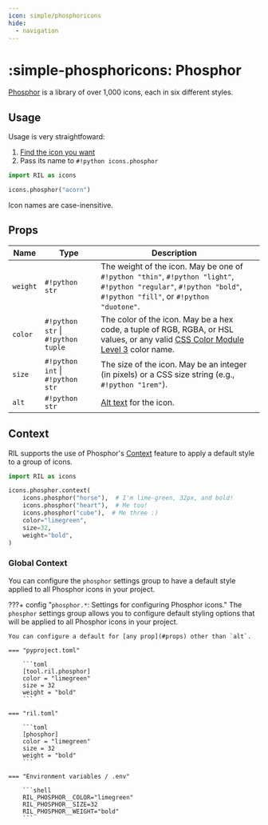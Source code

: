 ```yaml
---
icon: simple/phosphoricons
hide:
  - navigation
---
```


# :simple-phosphoricons: Phosphor

[Phosphor](https://phosphoricons.com) is a library of over 1,000 icons, each in six different styles.

## Usage

Usage is very straightfoward:

1. [Find the icon you want](https://phosphoricons.com)
2. Pass its name to `#!python icons.phosphor`

```python
import RIL as icons

icons.phosphor("acorn")
```

Icon names are case-inensitive.

## Props

| **Name** | **Type**                           | **Description**                                                                                                                                                                  |   |
|----------|------------------------------------|----------------------------------------------------------------------------------------------------------------------------------------------------------------------------------|---|
| `weight` | `#!python str`                     | The weight of the icon. May be one of `#!python "thin"`, `#!python "light"`, `#!python "regular"`, `#!python "bold"`, `#!python "fill"`, or `#!python "duotone"`.                |   |
| `color`  | `#!python str` \| `#!python tuple` | The color of the icon. May be a hex code, a tuple of RGB, RGBA, or HSL values, or any valid [CSS Color Module Level 3](https://www.w3.org/TR/css-color-3/#svg-color) color name. |   |
| `size`   | `#!python int` \| `#!python str`   | The size of the icon. May be an integer (in pixels) or a CSS size string (e.g., `#!python "1rem"`).                                                                              |   |
| `alt`     | `#!python str`                      | [Alt text](https://developer.mozilla.org/en-US/docs/Web/API/HTMLImageElement/alt) for the icon.                                                                                  |   |

## Context

RIL supports the use of Phosphor's [Context](https://github.com/phosphor-icons/react?tab=readme-ov-file#context) feature
to apply a default style to a group of icons.

```python
import RIL as icons

icons.phosphor.context(
    icons.phosphor("horse"),  # I'm lime-green, 32px, and bold!
    icons.phosphor("heart"),  # Me too!
    icons.phosphor("cube"),  # Me three :)
    color="limegreen",
    size=32,
    weight="bold",
)
```

### Global Context 
You can configure the `phosphor` settings group to have a default style applied to all Phosphor icons
in your project.

???+ config "`phosphor.*`: Settings for configuring Phosphor icons."
    The `phosphor` settings group allows you to configure default styling options that will be applied
    to all Phosphor icons in your project.

    You can configure a default for [any prop](#props) other than `alt`.

    === "pyproject.toml"
    
        ```toml
        [tool.ril.phosphor]
        color = "limegreen"
        size = 32
        weight = "bold"
        ```

    === "ril.toml"

        ```toml
        [phosphor]
        color = "limegreen"
        size = 32
        weight = "bold"
        ```

    === "Environment variables / .env"

        ```shell
        RIL_PHOSPHOR__COLOR="limegreen"
        RIL_PHOSPHOR__SIZE=32
        RIL_PHOSPHOR__WEIGHT="bold"
        ```
